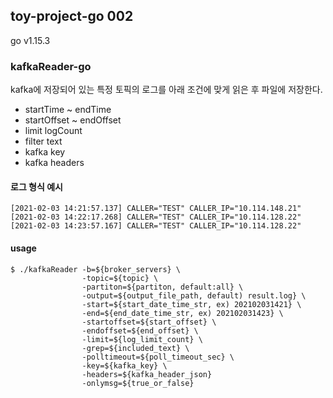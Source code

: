 ## toy-project-go 002
 go v1.15.3

### kafkaReader-go
 kafka에 저장되어 있는 특정 토픽의 로그를 아래 조건에 맞게 읽은 후 파일에 저장한다.
* startTime ~ endTime
* startOffset ~ endOffset
* limit logCount
* filter text
* kafka key
* kafka headers

#### 로그 형식 예시
```
[2021-02-03 14:21:57.137] CALLER="TEST" CALLER_IP="10.114.148.21"
[2021-02-03 14:22:17.268] CALLER="TEST" CALLER_IP="10.114.128.22"
[2021-02-03 14:23:57.167] CALLER="TEST" CALLER_IP="10.114.128.22"
```

#### usage
```
$ ./kafkaReader -b=${broker_servers} \
                -topic=${topic} \
                -partiton=${partiton, default:all} \
                -output=${output_file_path, default) result.log} \
                -start=${start_date_time_str, ex) 202102031421} \
                -end=${end_date_time_str, ex) 202102031423} \
                -startoffset=${start_offset} \
                -endoffset=${end_offset} \
                -limit=${log_limit_count} \
                -grep=${included_text} \
                -polltimeout=${poll_timeout_sec} \
                -key=${kafka_key} \
                -headers=${kafka_header_json}
                -onlymsg=${true_or_false}
```
